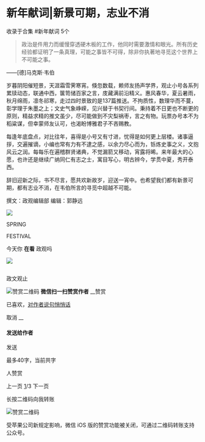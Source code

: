 # 新年献词|新景可期，志业不消


收录于合集 #新年献词 5个

  

  

> 政治是件用力而缓慢穿透硬木板的工作，他同时需要激情和眼光。所有历史经验都证明了一条真理，可能之事皆不可得，除非你执著地寻觅这个世界上不可能之事。  
>

——[德]马克斯·韦伯  

  

岁暮阴阳催短景，天涯霜雪霁寒宵。倏忽数载，赖师友扬声学界，观止小号各系列累牍动态，联通中西，箧笥储百家之言，庋藏满前沿精义。惠风春华，夏云暑雨，秋月绵雨，凛冬祁寒，走过四时景致的是137篇推送。不拘质性，数理华而不蔓，彰学理于朱墨之上；文史气象峥嵘，见兴替于书契行间。秉持着不日更也不断更的原则，精益求精的推文虽少，尽可能做到不灾梨祸枣，言之有物。玩票办号本不为稻粱谋，但幸蒙师友认可，也渴盼博雅君子不吝赐教。

  

每逢年底盘点，对比往年，喜得是小号又有寸进，忧得是如何更上层楼。诸事逼拶，交遍摧谪，小编也常有力有不逮之感，以余力尽心而为，铄炼史事之义，文抱风云之润。每每乐在遍稽群贤诸典，不觉漏箭又移动，宵露将晞。来年最大的心愿，也许还是继续广纳同仁有志之士，寓目写心，明古辨今，学贯中夏，秀开泰西。  

  

辞旧迎新之际，书不尽言，愿共欢新故岁，迎送一宵中。也希望我们都有新景可期，都有志业不消，在韦伯所言的寻觅中超越不可能。  

  

撰文：政观编辑部 编辑：郭静远  

  

![](/images/23/2.png)

SPRING

FESTIVAL  

  

今天你 **在看** 政观吗

![](/images/23/3.png)

![]()

政文观止

![赞赏二维码]() **微信扫一扫赞赏作者** __赞赏

已喜欢，[对作者说句悄悄话](javascript:;)

取消 __

#### 发送给作者

发送

最多40字，当前共字

[](javascript:;) 人赞赏

上一页 [1](javascript:;)/3 下一页

长按二维码向我转账

![赞赏二维码]()

受苹果公司新规定影响，微信 iOS 版的赞赏功能被关闭，可通过二维码转账支持公众号。

